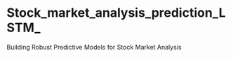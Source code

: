 # Stock_market_analysis_prediction_LSTM_
Building Robust Predictive Models for Stock Market Analysis
